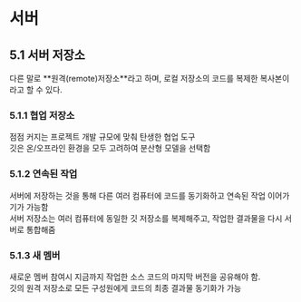 <h1>서버</h1>
<h2>5.1 서버 저장소</h2>
다른 말로 **원격(remote)저장소**라고 하며, 로컬 저장소의 코드를 복제한 복사본이라고 할 수 있다.
<h3>5.1.1 협업 저장소</h3>
점점 커지는 프로젝트 개발 규모에 맞춰 탄생한 협업 도구<br>
깃은 온/오프라인 환경을 모두 고려하여 분산형 모델을 선택함
<h3>5.1.2 연속된 작업</h3>
서버에 저장하는 것을 통해 다른 여러 컴퓨터에 코드를 동기화하고 연속된 작업 이어가기가 가능함<br>
서버 저장소는 여러 컴퓨터에 동일한 깃 저장소를 복제해주고, 작업한 결과물을 다시 서버로 통합해줌
<h3>5.1.3 새 멤버</h3>
새로운 멤버 참여시 지금까지 작업한 소스 코드의 마지막 버전을 공유해야 함.<br>
깃의 원격 저장소로 모든 구성원에게 코드의 최종 결과물 동기화가 가능
